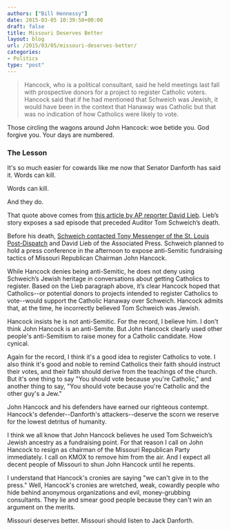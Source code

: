 ```yaml
---
authors: ["Bill Hennessy"]
date: 2015-03-05 10:39:50+00:00
draft: false
title: Missouri Deserves Better
layout: blog
url: /2015/03/05/missouri-deserves-better/
categories:
- Politics
type: "post"
---
```


> Hancock, who is a political consultant, said he held meetings last fall with prospective donors for a project to register Catholic voters. Hancock said that if he had mentioned that Schweich was Jewish, it would have been in the context that Hanaway was Catholic but that was no indication of how Catholics were likely to vote.





Those circling the wagons around John Hancock: woe betide you. God forgive you. Your days are numbered.





### The Lesson





It's so much easier for cowards like me now that Senator Danforth has said it. Words can kill.





Words can kill.





And they do.





That quote above comes from [this article by AP reporter David Lieb](https://www.usnews.com/news/politics/articles/2015/02/26/missouri-auditor-tom-schweich-dies-at-54-his-office-says). Lieb’s story exposes a sad episode that preceded Auditor Tom Schweich’s death.





Before his death, [Schweich contacted Tony Messenger of the St. Louis Post-Dispatch](https://www.stltoday.com/news/opinion/columns/tony-messenger/messenger-from-voicemail-to-voicemail-the-short-political-career-of/article_d287e178-0463-53d8-9393-595c9b40dcf5.html) and David Lieb of the Associated Press. Schweich planned to hold a press conference in the afternoon to expose anti-Semitic fundraising tactics of Missouri Republican Chairman John Hancock.





While Hancock denies being anti-Semitic, he does not deny using Schweich’s Jewish heritage in conversations about getting Catholics to register. Based on the Lieb paragraph above, it’s clear Hancock hoped that Catholics--or potential donors to projects intended to register Catholics to vote--would support the Catholic Hanaway over Schweich. Hancock admits that, at the time, he incorrectly believed Tom Schweich was Jewish.





Hancock insists he is not anti-Semitic. For the record, I believe him. I don't think John Hancock is an anti-Semite. But John Hancock clearly used other people's anti-Semitism to raise money for a Catholic candidate. How cynical.





Again for the record, I think it's a good idea to register Catholics to vote. I also think it's good and noble to remind Catholics their faith should instruct their votes, and their faith should derive from the teachings of the church. But it's one thing to say "You should vote because you're Catholic," and another thing to say, "You should vote because you're Catholic and the other guy's a Jew."





John Hancock and his defenders have earned our righteous contempt. Hancock's defender--Danforth's attackers--deserve the scorn we reserve for the lowest detritus of humanity.





I think we all know that John Hancock believes he used Tom Schweich’s Jewish ancestry as a fundraising point. For that reason I call on John Hancock to resign as chairman of the Missouri Republican Party immediately. I call on KMOX to remove him from the air. And I expect all decent people of Missouri to shun John Hancock until he repents.





I understand that Hancock's cronies are saying "we can't give in to the press." Well, Hancock's cronies are wretched, weak, cowardly people who hide behind anonymous organizations and evil, money-grubbing consultants. They lie and smear good people because they can't win an argument on the merits.





Missouri deserves better. Missouri should listen to Jack Danforth.
